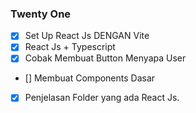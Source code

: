 ### Twenty One
- [X] Set Up React Js DENGAN Vite
- [X] React Js + Typescript
- [X] Cobak Membuat Button Menyapa User
- [] Membuat Components Dasar
- [X] Penjelasan Folder yang ada React Js.
